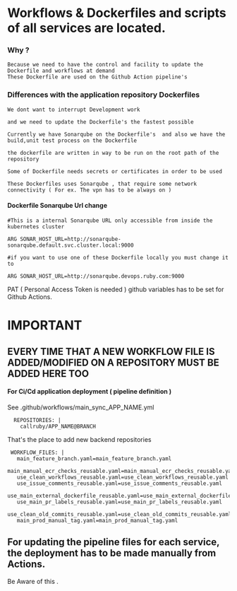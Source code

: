 # Workflows & Dockerfiles and scripts of all services are located.

### Why ?

    Because we need to have the control and facility to update the Dockerfile and workflows at demand
    These Dockerfile are used on the Github Action pipeline's

### Differences with the application repository Dockerfiles

```
We dont want to interrupt Development work

and we need to update the Dockerfile's the fastest possible

Currently we have Sonarqube on the Dockerfile's  and also we have the build,unit test process on the Dockerfile

the dockerfile are written in way to be run on the root path of the repository

Some of Dockerfile needs secrets or certificates in order to be used

These Dockerfiles uses Sonarqube , that require some network connectivity ( For ex. The vpn has to be always on )
```

#### Dockerfile Sonarqube Url change

```
#This is a internal Sonarqube URL only accessible from inside the kubernetes cluster

ARG SONAR_HOST_URL=http://sonarqube-sonarqube.default.svc.cluster.local:9000

#if you want to use one of these Dockerfile locally you must change it to

ARG SONAR_HOST_URL=http://sonarqube.devops.ruby.com:9000
```

PAT ( Personal Access Token is needed ) github variables has to be set for Github Actions.

# IMPORTANT
## EVERY TIME THAT A NEW WORKFLOW FILE IS ADDED/MODIFIED ON A REPOSITORY MUST BE ADDED HERE TOO


#### For Ci/Cd application deployment ( pipeline definition )

See .github/workflows/main_sync_APP_NAME.yml

```  
  REPOSITORIES: |
    callruby/APP_NAME@BRANCH    
 ```
 That's the place to add new backend repositories
 
 ```
  WORKFLOW_FILES: |
    main_feature_branch.yaml=main_feature_branch.yaml
    main_manual_ecr_checks_reusable.yaml=main_manual_ecr_checks_reusable.yaml
    use_clean_workflows_reusable.yaml=use_clean_workflows_reusable.yaml
    use_issue_comments_reusable.yaml=use_issue_comments_reusable.yaml
    use_main_external_dockerfile_reusable.yaml=use_main_external_dockerfile_reusable.yaml
    use_main_pr_labels_reusable.yaml=use_main_pr_labels_reusable.yaml
    use_clean_old_commits_reusable.yaml=use_clean_old_commits_reusable.yaml
    main_prod_manual_tag.yaml=main_prod_manual_tag.yaml
   ``` 
  

## For updating the pipeline files for each service, the deployment has to be made manually from Actions.

Be Aware of this .
